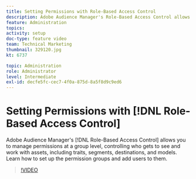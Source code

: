 ```yaml
---
title: Setting Permissions with Role-Based Access Control
description: Adobe Audience Manager's Role-Based Access Control allows you to manage permissions at a group level, controlling who gets to see and work with assets, including traits, segments, destinations, and models. Learn how to set up the permission groups and add users to them.
feature: Administration
topics: 
activity: setup
doc-type: feature video
team: Technical Marketing
thumbnail: 329120.jpg
kt: 6737

topic: Administration
role: Administrator
level: Intermediate
exl-id: decfe5fc-cec7-4f0a-875d-8a5f8d9c9ed6
---
```

# Setting Permissions with [!DNL Role-Based Access Control]

Adobe Audience Manager's [!DNL Role-Based Access Control] allows you to manage permissions at a group level, controlling who gets to see and work with assets, including traits, segments, destinations, and models. Learn how to set up the permission groups and add users to them.

>[!VIDEO](https://video.tv.adobe.com/v/329120/?quality=12&learn=on)
